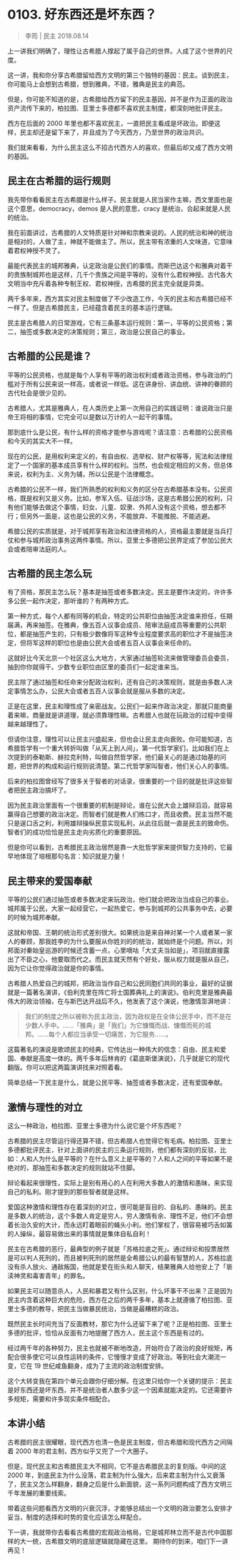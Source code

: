 # 0103. 好东西还是坏东西？

> 李筠 | 民主 2018.08.14

上一讲我们明确了，理性让古希腊人撑起了属于自己的世界。人成了这个世界的尺度。

这一讲，我和你分享古希腊留给西方文明的第三个独特的基因：民主。谈到民主，你可能马上会想到古希腊，想到雅典，不错，雅典是民主的典范。

但是，你可能不知道的是，古希腊给西方留下的民主基因，并不是作为正面的政治资产流传下来的，柏拉图、亚里士多德都不喜欢民主制度，都深刻地批评民主。

西方在后面的 2000 年里也都不喜欢民主，一直把民主看成是坏政治。即便这样，民主却还是留下来了，并且成为了今天西方，乃至世界的政治共识。

我们就来看看，为什么民主这么不招古代西方人的喜欢，但最后却又成了西方文明的基因。

## 民主在古希腊的运行规则

我先带你看看民主在古希腊是什么样子。民主就是人民当家作主嘛，西文里面也是这个意思，democracy，demos 是人民的意思，cracy 是统治，合起来就是人民的统治。

我在前面讲过，古希腊的人文特质是针对神和宗教来说的。人民的统治和神的统治是相对的，人做了主，神就不能做主了。所以，民主带有浓重的人文味道，它意味着君权神授不灵了。

最能代表民主的城邦雅典，认定政治是公民们的事情。而斯巴达这个和雅典对着干的贵族制城邦也是这样，几千个贵族之间是平等的，没有什么君权神授。古代各大文明当中充斥着各种专制王权、君权神授，古希腊的民主完全就是异类。

两千多年来，西方其实对民主制度做了不少改造工作，今天的民主和古希腊已经不一样了。但是古希腊民主，已经蕴含着民主的基本运行逻辑。

民主是古希腊人的日常游戏，它有三条基本运行规则：第一，平等的公民资格；第二，抽签或多数决定的决策规则；第三，政治是公民自己的事业。

## 古希腊的公民是谁？

平等的公民资格，也就是每个人享有平等的政治权利或者政治资格，参与政治的门槛对于所有公民来说一样高，或者说一样低。这在讲身份、讲血统、讲神的眷顾的古代社会是很少见的。

古希腊人，尤其是雅典人，在人类历史上第一次用自己的实践证明：谁说政治只是帝王将相的事情，它完全可以是数以万计的人一起干的事情。

那到底什么是公民，有什么样的资格才能参与游戏呢？请注意：古希腊的公民资格和今天的其实大不一样。

现在的公民，是用权利来定义的，有自由权、选举权、财产权等等，宪法和法律规定了一个国家的基本成员享有什么样的权利。当然，也会规定相应的义务，但总体来说，权利为主、义务为辅，所以公民是个法律概念。

古希腊的公民不一样，我们所熟悉的权利和义务的区分在古希腊基本没有。公民资格，既是权利又是义务。比如，参军入伍、征战沙场，这是古希腊公民的权利，只有他们能够去做这个事情，妇女、儿童、奴隶、外邦人没有这个资格，想去都不行；但另外一面是，这也是公民的义务，不能放弃、不能推脱、不能逃避。

希腊公民的实质就是，对于城邦享有政治和法律资格的人，资格最主要就是当兵打仗和参与城邦政治事务这两件事情。所以，亚里士多德把公民界定成了参加公民大会或者陪审法庭的人。

## 古希腊的民主怎么玩

有了资格，那民主怎么玩？基本是抽签或者多数决定。民主是要作决定的，许许多多公民一起作决定，那听谁的？有两种方式。

第一种方式，每个人都有同等的机会，特定的公共职位由抽签决定谁来担任，任期届满，再来抽签。在雅典，像五百人议事会成员、陪审法庭成员等重要的公共职位，都是抽签产生的，只有极少数像将军这种专业程度要求高的职位才不是抽签决定，但将军这样的职位也是由公民大会或者五百人议事会来任命的。

这就好比今天北京一个社区这么大地方，大家通过抽签轮流来做管理委员会委员，抽到你你就得干。少数专业职位由区里的委员们一起定谁来当。       

民主除了通过抽签和任命来分配政治权利，还有自己的决策规则，就是由多数人决定事情怎么办，公民大会或者五百人议事会就是服从多数的决定。

正是在这里，民主和理性成了亲密战友。公民们一起来作政治决定，那就只能商量着来嘛，商量就是讲道理，就必须靠理性嘛。古希腊人也就在玩政治的过程中变得越来越理性了。

但请你注意，理性可以让民主兴盛起来，但也会让民主走向衰败。你可能知道，古希腊哲学有一个重大转折叫做「从天上到人间」，第一代哲学家们，比如我们在上次提到的泰勒斯、赫拉克利特，叫做自然哲学家，他们最关心的是通过始基的问题，把世界的构成和运行规则说清楚。第二代哲学家叫智者，他们关心人的事情。

后来的柏拉图曾经写了很多关于智者的对话录，很重要的一个目的就是批评这些智者把民主政治搞坏了。

因为民主政治里面有一个很重要的机制是辩论，谁在公民大会上雄辩滔滔，就容易赢得自己想要的政治决定。而智者们就是教人们练口才，而且收费。民主当然不能只是逞口舌之利，利用雄辩操纵民意实现私利，从此往后就一直是民主的致命伤。智者们的成功恰恰是民主走向劣质化的重要原因。

但是你可以看到，古希腊民主政治居然是靠一大批哲学家来提供智力支持的，它最早地体现了培根那句名言：知识就是力量！

## 民主带来的爱国奉献

平等的公民们通过抽签或者多数决定来玩政治，他们就会把政治当成自己的事业。城邦属于公民，大家一起经营它，一起热爱它，参与到城邦的公共事务中去，必要的时候为城邦奉献。

这就和帝国、王朝的统治形式差别很大。如果统治是来自神对某一个人或者某一家人的眷顾，那我姓李的为什么要服从你姓刘的的统治，就始终是个问题。所以，刘邦面对秦始皇巡游的时候还含蓄一点，心里嘀咕「大丈夫当如是」，项羽就直接露出了不臣之心，他要取而代之。而民主就天然有个好处，服从权力就是服从自己，因为它让你觉得政治就是你的事情。

古希腊人热爱自己的城邦，把政治当作自己和公民同胞们共同的事业，最好的证据就是一篇著名演讲，《伯利克里在阵亡将士国葬典礼上的演说》。伯利克里是雅典最伟大的政治领袖，在与斯巴达开战后不久，他发表了这个演说，他激情澎湃地讲：

> 我们的制度之所以被称为民主政治，因为政权是在全体公民手中，而不是在少数人手中。……「雅典」是「我们」为它慷慨而战、慷慨而死的城邦。……每个人都应当承受一切痛苦，为它服务……。

这篇著名的演说是歌颂民主的经典，它传达出一种伟大的信念：自由、民主和爱国、奉献是高度一体的。两千多年后林肯的《葛底斯堡演说》，几乎就是它的现代翻版。你可以把这两篇演讲找来对照着看。

简单总结一下民主是什么，就是公民平等、抽签或者多数决定，还有爱国奉献。

## 激情与理性的对立

这么一种政治，柏拉图、亚里士多德为什么说它是个坏东西呢？

古希腊的民主尽管运行得还算不错，但古希腊人也觉得它有毛病。柏拉图、亚里士多德都批评民主，针对上面讲的民主的三条运行规则，他们都有深刻的反驳，比如：人和人为什么是平等的？在什么意义上是平等的？人和人之间的平等如果不是绝对的，那抽签和多数决定的规则就站不住脚。

辩论看起来很理性，实际上是别有用心的人在利用大多数人的激情和愚昧，来实现自己的私利。刚才提到的那些智者就是这样。

爱国这种激情和理性存在着深刻的对立，很可能是盲目的、自私的、愚昧的。民主是多数人的统治，这个多数人肯定是穷人，穷人激情有余、理性不足，他们不会想着长治久安的大计，而永远盯着眼前的蝇头小利。他们掌权了，很容易被巧舌如簧的人操纵，最容易做出来的事情就是集体自私自利！

民主在古希腊的恶行，最典型的例子就是「苏格拉底之死」。通过辩论和投票居然是可以判人死刑的，而且被判死刑的居然是全希腊公认的最有智慧的人，苏格拉底没有杀人放火、通敌叛国，他就是爱在街头和人聊天，结果雅典人给他安上了「亵渎神灵和毒害青年」的罪名。

如果民主可以随意杀人，人民和暴君又有什么区别，什么坏事干不出来？正是因为民主内含着这种巨大的危险，西方在之后的两千多年，基本上就遵循了柏拉图、亚里士多德的教导，把民主当做暴民统治，当做是最糟糕的政治。

既然民主长时间充当了反面教材，那它为什么还留下来了呢？正是柏拉图、亚里士多德的批评，恰恰从反面有力地提醒了西方人，民主这个东西是有过的。

经过两千年的各种努力，民主也就被不断地改造，开始符合了政治的良好规矩，再配合很多使它可以良性运转的条件，它慢慢才变成了好政治。等到社会大潮流一变，它在 19 世纪咸鱼翻身，成为了主流的政治制度安排。

这个大转变我在第四个单元会跟你仔细分解。在这里只给你一个关键的提示：民主是好东西还是坏东西，并不是统治者人数多少这一个因素就能决定的。它还需要许多规矩，需要和许多现实条件相配合。

## 本讲小结

古希腊的民主很耀眼，现代西方也清一色是民主制度，但古希腊和现代西方之间隔着 2000 年的君主制，西方似乎又兜了一个大圈子。

但是，现代民主和古希腊民主大不相同，它不是古希腊民主的复刻版。中间的这 2000 年，到底民主为什么没落，君主制为什么强大，后来君主制为什么又衰落了，民主又怎么样翻身，翻身之后是什么新面貌，这一系列问题构成了西方文明三千年发展的重要线索。

带着这些问题看西方文明的兴衰沉浮，才能够总结出一个文明的政治要怎么安排才妥当，制度的选择和时势的变化应该怎么样配合。

下一讲，我就带你去看看古希腊的宏观政治格局，它是城邦林立而不是古代中国那样的大一统，古希腊文明的底层逻辑就隐藏在这里。
期待你的到来，咱们下一讲再见！

